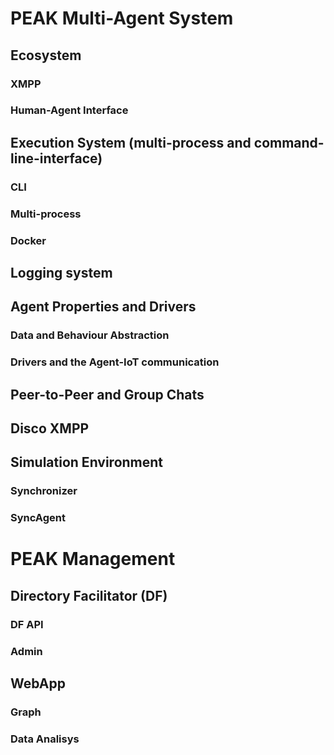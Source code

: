 # PEAK Multi-Agent System

## Ecosystem
### XMPP
### Human-Agent Interface

## Execution System (multi-process and command-line-interface)

### CLI
### Multi-process
### Docker

## Logging system

## Agent Properties and Drivers
### Data and Behaviour Abstraction
### Drivers and the Agent-IoT communication

## Peer-to-Peer and Group Chats

## Disco XMPP

## Simulation Environment
### Synchronizer
### SyncAgent

# PEAK Management

## Directory Facilitator (DF)
### DF API
### Admin
### 

## WebApp
### Graph
### Data Analisys

